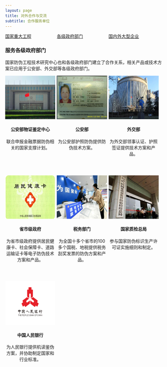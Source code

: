 ```yaml
---
layout: page
title: 对外合作与交流
subtitle: 合作服务单位
---
```

<!--
 * @Author: Conghao Wong
 * @Date: 2023-03-08 19:13:03
 * @LastEditors: Conghao Wong
 * @LastEditTime: 2023-03-12 09:50:04
 * @Description: file content
 * @Github: https://cocoon2wong.github.io
 * Copyright 2023 Conghao Wong, All Rights Reserved.
-->

<style>
    .t_grid {
        display: grid;
        grid-template-columns: 32% 32% 32%;
        grid-gap: 60px 1%;
    }

    .t_img {
        height: 140px;
    }
</style>

<link rel="stylesheet" type="text/css" href="/assets/css/user.css">

<div class="t_grid">
    <a class="btn btn-info btn-lg get-started-btn btn_dark" href="/cooperations/services_index">国家重大工程</a>
    <a class="btn btn-info btn-lg get-started-btn btn_selected" href="/cooperations/services_1">各级政府部门</a>
    <a class="btn btn-info btn-lg get-started-btn btn_dark" href="/cooperations/services_2">国内外大型企业</a>
</div>

### 服务各级政府部门

国家防伪工程技术研究中心也和各级政府部门建立了合作关系，相关产品或技术方案已应用于公安部、外交部等各级政府部门。

<div class="t_grid">
    <div align="center">
        <img class="t_img" src="/assets/img/cooperations/services/1/1.png"><br>
        <h4>公安部物证鉴定中心</h4>
        联合申报金融票据防伪相关的国家支撑计划。
    </div>
    <div align="center">
        <img class="t_img" src="/assets/img/cooperations/services/1/2.png"><br>
        <h4>公安部</h4>
        为公安部护照防伪提供防伪技术方案。
    </div>
    <div align="center">
        <img class="t_img" src="/assets/img/cooperations/services/1/3.jpg"><br>
        <h4>外交部</h4>
        为外交部领事认证、护照签证提供技术方案和产品。
    </div>
    <div align="center">
        <img class="t_img" src="/assets/img/cooperations/services/1/4.png"><br>
        <h4>省市级政府</h4>
        为省市级政府提供居民健康卡、社会保障卡、道路运输证卡等电子防伪技术方案和产品。
    </div>
    <div align="center">
        <img class="t_img" src="/assets/img/cooperations/services/1/5.jpg"><br>
        <h4>税务部门</h4>
        为全国十多个省市的100多个国税、地税提供税务刮奖发票的防伪方案和产品。
    </div>
    <div align="center">
        <img class="t_img" src="/assets/img/cooperations/services/1/6.jpeg"><br>
        <h4>国家质检总局</h4>
        参与国家防伪标识生产许可证实施细则和制定。
    </div>
    <div align="center">
        <img class="t_img" src="/assets/img/cooperations/services/1/7.jpeg"><br>
        <h4>中国人民银行</h4>
        为人民银行提供机读鉴伪方案，并协助制定国家和行业标准。
    </div>
</div>